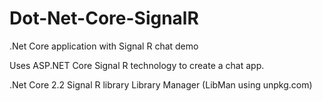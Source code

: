 # Dot-Net-Core-SignalR
.Net Core application with Signal R chat demo

Uses ASP.NET Core Signal R technology to create a chat app. 

.Net Core 2.2
Signal R library 
Library Manager (LibMan using unpkg.com)

